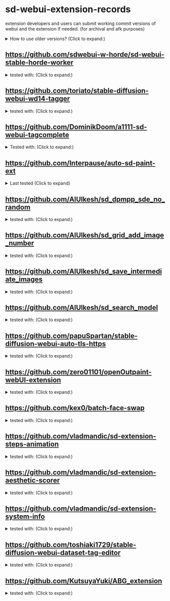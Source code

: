 # sd-webui-extension-records
extension developers and users can submit working commit versions of webui and the extension if needed. (for archival and afk purposes)

<details><summary>How to use older versions? (Click to expand:)</summary>
You can git clone a fresh webui and then switch to older commit version.

eg: `git checkout 9cfd10cdefc7b2966b8e42fbb0e05735967cf87b`

Do the same thing for the extension.
</details>

## https://github.com/sdwebui-w-horde/sd-webui-stable-horde-worker
<details>
<summary>tested with: (Click to expand:)</summary>

- [commit version for webui](https://github.com/AUTOMATIC1111/stable-diffusion-webui/commit/9cfd10cdefc7b2966b8e42fbb0e05735967cf87b) 
- [commit version for extension](https://github.com/sdwebui-w-horde/sd-webui-stable-horde-worker/commit/6184f96dd99d03cc8b3f8c4c133e08ae07ce074f)
</details>

## https://github.com/toriato/stable-diffusion-webui-wd14-tagger
<details>
<summary>tested with: (Click to expand:)</summary>

- [WebUI `9cfd10cdefc7b2966b8e42fbb0e05735967cf87b`](https://github.com/AUTOMATIC1111/stable-diffusion-webui/commit/e33cace2c2074ef342d027c1f31ffc4b3c3e877e)
- [Extension `3b8f68acc6cd7426257bae5ea32dcff0653f44c3`](https://github.com/toriato/stable-diffusion-webui-wd14-tagger/commit/3b8f68acc6cd7426257bae5ea32dcff0653f44c3)
</details>

## https://github.com/DominikDoom/a1111-sd-webui-tagcomplete
<details>
<summary>Tested with: (Click to expand:)</summary>

- [Webui `e33cace2c2074ef342d027c1f31ffc4b3c3e877e`](https://github.com/AUTOMATIC1111/stable-diffusion-webui/commit/e33cace2c2074ef342d027c1f31ffc4b3c3e877e) 
- [Extension `fb27ac9187ffa0300d13d3531b9c997f6bfbab93`](https://github.com/DominikDoom/a1111-sd-webui-tagcomplete/commit/fb27ac9187ffa0300d13d3531b9c997f6bfbab93)
</details>

## https://github.com/Interpause/auto-sd-paint-ext
<details>
<summary>Last tested (Click to expand)</summary>

- WebUI: [AUTOMATIC1111/stable-diffusion-webui@`e33cace`](https://github.com/AUTOMATIC1111/stable-diffusion-webui/commit/e33cace2c2074ef342d027c1f31ffc4b3c3e877e)
- Extension: [Interpause/auto-sd-paint-ext@`e35d3a4`](https://github.com/Interpause/auto-sd-paint-ext/commit/e35d3a40bb13b0b83ab78b325720d7a0f1d1b73b)
</details>

## https://github.com/AlUlkesh/sd_dpmpp_sde_no_random
<details>
<summary>tested with: (Click to expand:)</summary>

- WebUI: https://github.com/AUTOMATIC1111/stable-diffusion-webui/commit/6c7a50d783c4e406d8597f9cf354bb8128026f6c
- Extension: https://github.com/AlUlkesh/sd_dpmpp_sde_no_random/commit/4185896e511cc24c92a319341c491dc50bdf435a
</details>

## https://github.com/AlUlkesh/sd_grid_add_image_number
<details>
<summary>tested with: (Click to expand:)</summary>

- WebUI: https://github.com/AUTOMATIC1111/stable-diffusion-webui/commit/6c7a50d783c4e406d8597f9cf354bb8128026f6c
- Extension: https://github.com/AlUlkesh/sd_grid_add_image_number/commit/7356c57ce931dc2521fa56718ab8804127c55dd7
</details>

## https://github.com/AlUlkesh/sd_save_intermediate_images
<details>
<summary>tested with: (Click to expand:)</summary>

- WebUI: https://github.com/AUTOMATIC1111/stable-diffusion-webui/commit/6c7a50d783c4e406d8597f9cf354bb8128026f6c
- Extension: https://github.com/AlUlkesh/sd_save_intermediate_images/commit/0faf746f9eaa6653d2c59150cb97531411f9828a
</details>

## https://github.com/AlUlkesh/sd_search_model
<details>
<summary>tested with: (Click to expand:)</summary>

- WebUI: https://github.com/AUTOMATIC1111/stable-diffusion-webui/commit/6c7a50d783c4e406d8597f9cf354bb8128026f6c
- Extension: https://github.com/AlUlkesh/sd_search_model/commit/65e9b42571ffa28f3a3444a45cab30ea14a3ccac
</details>

## https://github.com/papuSpartan/stable-diffusion-webui-auto-tls-https
<details>
<summary>tested with: (Click to expand:)</summary>

- WebUI: [`e33cace2c2074ef342d027c1f31ffc4b3c3e877e`](https://github.com/AUTOMATIC1111/stable-diffusion-webui/commit/e33cace2c2074ef342d027c1f31ffc4b3c3e877e)
- Extension: [`151b795023a1d851016e498d9792d461692b3b57`](https://github.com/papuSpartan/stable-diffusion-webui-auto-tls-https/commit/151b795023a1d851016e498d9792d461692b3b57)
</details>

## https://github.com/zero01101/openOutpaint-webUI-extension
<details>
<summary>tested with: (Click to expand:)</summary>

- WebUI: [`e33cace2c2074ef342d027c1f31ffc4b3c3e877e`](https://github.com/AUTOMATIC1111/stable-diffusion-webui/commit/e33cace2c2074ef342d027c1f31ffc4b3c3e877e)
- Extension: [`3ebc1812ecdfd3578852dfb09532ddc53a3728a2`](https://github.com/zero01101/openOutpaint-webUI-extension/commit/3ebc1812ecdfd3578852dfb09532ddc53a3728a2)
- Submodule (`./app`): [`b52e3dc2ba8a09d46f499f79d613be7439a6286e`](https://github.com/zero01101/openOutpaint/commit/b52e3dc2ba8a09d46f499f79d613be7439a6286e)
</details>

## https://github.com/kex0/batch-face-swap
<details>
<summary>tested with: (Click to expand:)</summary>

- WebUI: [`e33cace2c2074ef342d027c1f31ffc4b3c3e877e`](https://github.com/AUTOMATIC1111/stable-diffusion-webui/commit/e33cace2c2074ef342d027c1f31ffc4b3c3e877e)
- Extension: [`4f6294b167885d9f3983cdab6b3cb35c15b63275`](https://github.com/kex0/batch-face-swap/commit/4f6294b167885d9f3983cdab6b3cb35c15b63275)
</details>

## https://github.com/vladmandic/sd-extension-steps-animation
<details>
<summary>tested with: (Click to expand:)</summary>

- WebUI: [`424cefe11878c9c7d2663381441e7efe62532180`](https://github.com/AUTOMATIC1111/stable-diffusion-webui/commit/424cefe11878c9c7d2663381441e7efe62532180)
- Extension: [`f20b6dd2435968ac1886d8d7111edff8e3229b6b`](https://github.com/vladmandic/sd-extension-steps-animation/commit/f20b6dd2435968ac1886d8d7111edff8e3229b6b)
</details>

## https://github.com/vladmandic/sd-extension-aesthetic-scorer
<details>
<summary>tested with: (Click to expand:)</summary>

- WebUI: [`424cefe11878c9c7d2663381441e7efe62532180`](https://github.com/AUTOMATIC1111/stable-diffusion-webui/commit/424cefe11878c9c7d2663381441e7efe62532180)
- Extension: [`8c2fcc4d492a3e62cd3c500aafe323dec48c1e4f`](https://github.com/vladmandic/sd-extension-aesthetic-scorer/commit/8c2fcc4d492a3e62cd3c500aafe323dec48c1e4f)
</details>

## https://github.com/vladmandic/sd-extension-system-info
<details>
<summary>tested with: (Click to expand:)</summary>

- WebUI: [`424cefe11878c9c7d2663381441e7efe62532180`](https://github.com/AUTOMATIC1111/stable-diffusion-webui/commit/424cefe11878c9c7d2663381441e7efe62532180)
- Extension: [`0220134e57aaf1facceaaf0fa01afe19c92bf1b6`](https://github.com/vladmandic/sd-extension-system-info/commit/0220134e57aaf1facceaaf0fa01afe19c92bf1b6)
</details>

## https://github.com/toshiaki1729/stable-diffusion-webui-dataset-tag-editor
<details>
<summary>tested with: (Click to expand:)</summary>

- WebUI: [`0792fae078ba362a5119f56d84e3f490a88690ae`](https://github.com/AUTOMATIC1111/stable-diffusion-webui/commit/0792fae078ba362a5119f56d84e3f490a88690ae)
- Extension: [`d993cc83057e6e5b2f41c26935c52d464708215a`](https://github.com/toshiaki1729/stable-diffusion-webui-dataset-tag-editor/commit/d993cc83057e6e5b2f41c26935c52d464708215a)
</details>

## https://github.com/KutsuyaYuki/ABG_extension
<details>
<summary>tested with: (Click to expand:)</summary>

- WebUI: [`c98cb0f8ecc904666f47684e238dd022039ca16f`](https://github.com/AUTOMATIC1111/stable-diffusion-webui/commit/c98cb0f8ecc904666f47684e238dd022039ca16f)
- Extension: [`1426fde1794dc134021a19237a5c55baa77e03bc`](https://github.com/KutsuyaYuki/ABG_extension/commit/1426fde1794dc134021a19237a5c55baa77e03bc)
</details>
